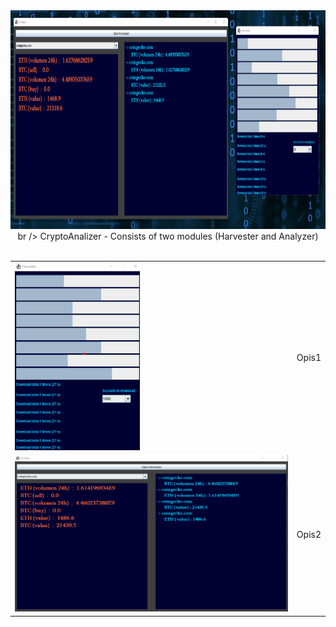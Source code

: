 <center>
<img src="https://github.com/Biniobiniasty/CryptoAnalizer/blob/master/screenshoot/2.png" height="350" width="800"/>
<br />br />
 CryptoAnalizer - Consists of two modules (Harvester and Analyzer)
 <br /><br />

<table>
<tr><td>
 <img src="https://github.com/Biniobiniasty/CryptoAnalizer/blob/master/screenshoot/1.png" height="300" width="200"/></td>
 <td>Opis1
 </td></tr>
 <tr><td>
 <img src="https://github.com/Biniobiniasty/CryptoAnalizer/blob/master/screenshoot/3.png" height="250" width="450"/>
</td><td>
Opis2
</td></tr>
 </table>

</center>

